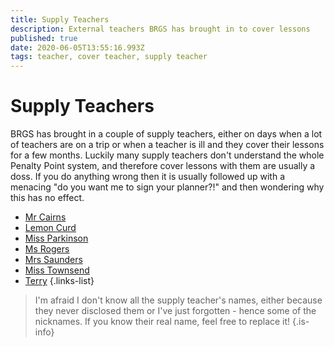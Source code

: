 ```yaml
---
title: Supply Teachers
description: External teachers BRGS has brought in to cover lessons
published: true
date: 2020-06-05T13:55:16.993Z
tags: teacher, cover teacher, supply teacher
---
```


# Supply Teachers
BRGS has brought in a couple of supply teachers, either on days when a lot of teachers are on a trip or when a teacher is ill and they cover their lessons for a few months.
Luckily many supply teachers don't understand the whole Penalty Point system, and therefore cover lessons with them are usually a doss. If you do anything wrong then it is usually followed up with a menacing "do you want me to sign your planner?!" and then wondering why this has no effect.

- [Mr Cairns](/teachers/past-teachers/mr-cairns)
- [Lemon Curd](/teachers/supply-teachers/lemon-curd)
- [Miss Parkinson](/teachers/supply-teachers/miss-parkinson)
- [Ms Rogers](/teachers/past-teachers/ms-rogers)
- [Mrs Saunders](/teachers/mrs-saunders)
- [Miss Townsend](/teachers/past-teachers/miss-townsend)
- [Terry](/teachers/supply-teachers/terry)
{.links-list}

> I'm afraid I don't know all the supply teacher's names, either because they never disclosed them or I've just forgotten - hence some of the nicknames. If you know their real name, feel free to replace it!
{.is-info}
